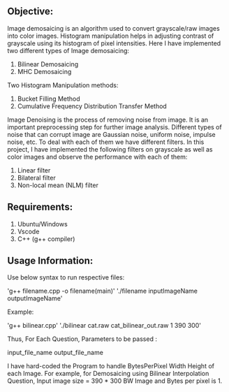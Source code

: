 ## Objective:
Image demosaicing is an algorithm used to convert grayscale/raw images into color images. Histogram manipulation helps in adjusting contrast of grayscale using its histogram of pixel intensities. Here I have implemented two different types of Image demosaicing:
1. Bilinear Demosaicing
2. MHC Demosaicing

Two Histogram Manipulation methods:
1. Bucket Filling Method
2. Cumulative Frequency Distribution Transfer Method

Image Denoising is the process of removing noise from image. It is an important preprocessing step for further image analysis. Different types of noise that can corrupt image are Gaussian noise, uniform noise, impulse noise, etc. To deal with each of them we have different filters. In this project, I have implemented the following filters on grayscale as well as color images and observe the performance with each of them:

1. Linear filter
2. Bilateral filter
3. Non-local mean (NLM) filter 

## Requirements:
1. Ubuntu/Windows
2. Vscode
3. C++ (g++ compiler)

## Usage Information:
Use below syntax to run respective files:

'g++ filename.cpp -o filename(main)'
'./filename inputImageName outputImageName' 

Example:

'g++ bilinear.cpp'
'./bilinear cat.raw cat_bilinear_out.raw 1 390 300'

Thus, For Each Question, Parameters to be passed : 

input_file_name output_file_name

I have hard-coded the Program to handle BytesPerPixel Width Height of each Image. 
For example, for Demosaicing using Bilinear Interpolation Question, Input image size  = 390 * 300 BW Image and Bytes per pixel is 1.
